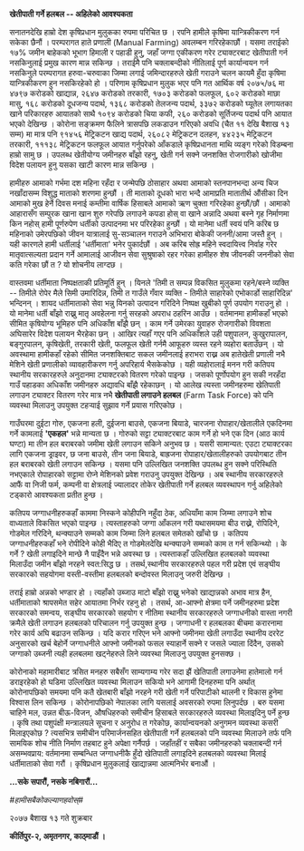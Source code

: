 **खेतीपाती गर्ने हलबल -- अहिलेको आवश्यकता**

सनातनदेखि हाम्रो देश कृषिप्रधान मुलुकका रुपमा परिचित छ । रपनि हामीले कृषिमा
यान्त्रिकीकरण गर्न सकेका छैनौं । परम्परागत हाते प्रणाली (Manual Farming) अवलम्बन
गरिरहेकाछौं । यसमा तराईको १७% जमीन बाहेकको भूभाग हिमाली र पहाडी हुनु, जहाँ जग्गा
एकीकरण गरेर ट्याक्टरबाट खेतीपाती गर्न नसकिनुलाई प्रमुख कारण मान्न सकिन्छ । तराईमै
पनि चक्लाबन्दीको नीतिलाई पूर्ण कार्यान्वयन गर्न नसकिनुले परम्परागत हरुवा-चरुवाका
जिम्मा लगाई जमिन्दारहरुले खेती गराउने चलन कायमै हुँदा कृषिमा यान्त्रिकीकरण हुन
नसकिरहेको हो । परिणाम कृषिप्रधान मुलुक भएर पनि गत आर्थिक वर्ष २०७५/७६ मा ४७९७
करोडको खाद्यान्न, २६४७ करोडको तरकारी, १७०३ करोडको फलफूल, ६०२ करोडको माछा
मासु, १६८ करोडको दूधजन्य पदार्थ, १३६८ करोडको तेलजन्य पदार्थ, ३३७२ करोडको घ्यूतेल
लगायतका खाने परिकारहरु आयातको साथै १०९४ करोडको चिया कफी, २६० करोडको सूर्तिजन्य
पदार्थ पनि आयात भएको देखिन्छ । कोरोना सङ्क्रमण फैलिने त्रासपछि लकडाउन गरिएको
अवधि (चैत ११ देखि बैशाख १३ सम्म) मा मात्र पनि ९१४५६ मेट्रिकटन खाद्य पदार्थ, २६०८२
मेट्रिकटन दलहन, ४४२३५ मेट्रिकटन तरकारी, १११३८ मेट्रिकटन फलफूल आयात गर्नुपरेको
आँकडाले कृषिप्रधानता माथि व्यङ्ग गरेको विडम्बना हाम्रो सामु छ । उपलब्ध खेतीयोग्य
जमीनहरु बाँझो रहनु, खेती गर्न सक्ने जनशक्ति रोजगारीको खोजीमा विदेश पलायन हुनु यसका
खाटी कारण मान्न सकिन्छ ।

हामीहरु आमाको गर्भमा दश महिना रहँदा र जन्मेपछि ठोसाहार अथवा आमाको स्तनपानभन्दा
अन्य चिज नखाँदासम्म विशुद्ध माताको शरणमा हुन्छौं । ती माताको दूधको भारा भन्दै
आमाप्रति मातातीर्थ औंसीका दिन आमाको मुख हेर्ने दिवस मनाई कम्तीमा वार्षिक हिसाबले
आमाको ऋण चुक्ता गरिरहेका हुन्छौं/छौं । आमाको आहारासँग सम्पुरक खाना खान शुरु गरेपछि
लगाउने कपडा होस् वा खाने अन्नादि अथवा बस्ने गृह निर्माणमा किन नहोस् हामी पूर्णरुपेण
धर्तीको उत्पादनमा भर परिरहेका हुन्छौं । यो मानेमा धर्ती स्वयं पनि करिब छ महिनाको
उमेरपछिको जीवन यात्रालाई सु-सञ्चालन गराउने अभिभारा बोकेकी जननी/आमा जस्तै हुन् ।
यही कारणले हामी धर्तीलाई 'धर्तीमाता' भनेर पुकार्दछौं । अब करिब सोह्र महिने
स्वदायित्त्व निर्वाह गरेर मातृवात्सल्यता प्रदान गर्ने आमालाई आजीवन सेवा सुश्रुषाको रहर
गरेका हामीहरु शेष जीवनकी जननीको सेवा कति गरेका छौं त ? यो शोचनीय लाग्दछ ।

वास्तवमा धर्तीमाता निष्पक्षताकी प्रतिमूर्ति हुन् । यिनले 'तिमी त सम्पन्न विकसित
मुलुकमा रहने/बस्ने व्यक्ति -- तिमीले रोपेर मैले सिमी उमारिदिन्न, तिमी त गाउँले गँवार
व्यक्ति - तिमीले साहारेको एभोकार्डो साहारिदिन्न' भन्दिनन् । शायद धर्तीमाताको सेवा
भन्नु यिनको उत्पादन गरिदिने निष्पक्ष खुबीको पूर्ण उपयोग गराउनु हो । यो मानेमा धर्ती
बाँझो राख्नु मातृ अवहेलना गर्नु सरहको अपराध ठहरिन आउँछ । वर्तमानमा हामीकहाँ भएको
सीमित कृषियोग्य भूमिहरु पनि अधिकाँश बाँझै छन् । काम गर्ने उमेरका युवाहरु रोजगारीको
विवशता अघिसारेर विदेश पलायन भैरहेका छन् । आखिर त्यहाँ गएर पनि अधिकाँशले उही
पशुपालन, कुखुरापालन, बङ्गुरपालन, कृषिखेती, तरकारी खेती, फलफूल खेती गर्नमै आफूहरु व्यस्त
रहने व्यहोरा बताउँछन् । यो अवस्थामा हामीकहाँ रहेको सीमित जनशक्तिबाट सकल जमीनलाई
हराभरा राख्न अब हातेखेती प्रणाली नभै मेशिने खेती प्रणालीको व्यावहारीकरण गर्नु
अपरिहार्य भैसकेकोछ । यही व्यहोरालाई मनन गरी कतिपय स्थानीय सरकारहरुले अनुदानमा
ट्याक्टरको वितरण गरेको पाइन्छ । जसको पूर्णोपयोग हुन सकी नरहँदा गाउँ पहाडका अधिकाँश
जमीनहरु अद्यावधि बाँझै रहेकाछन् । यो आलेख त्यस्ता जमीनहरुमा खेतिपाती लगाउन ट्याक्टर
वितरण गरेर मात्र नभै **खेतीपाती लगाउने हलबल** (Farm Task Force) को पनि व्यवस्था
मिलाउनु उपयुक्त टहर्‍याई सुझाव गर्ने प्रयास गरिएकोछ ।

गाउँघरमा दुईटा गोरु, एकजना हली, दुईजना बाउसे, एकजना बियाडे, चारजना
रोपाहार/खेतालीले एकदिनमा गर्ने कामलाई **'एकहल'** भन्ने मान्यता छ । गोरुको सट्टा
ट्याक्टरबाट काम गर्ने हो भने एक दिन (आठ कार्य घण्टा) मा तीन हल बराबरको जमीमा
खेती लगाउन सकिने अनुभव छ । यसरी सामान्यत: एउटा ट्याक्टरका लागि एकजना ड्राइवर, छ
जना बाउसे, तीन जना बियाडे, बाह्रजना रोपाहार/खेतालीहरुको उपयोगबाट तीन हल
बराबरको खेती लगाउन सकिन्छ । यसमा पनि उल्लिखित जनशक्ति उपलब्ध हुन सक्ने परिस्थिति
नभएकाले रोपाहारको सट्टामा रोप्ने मेशिनको प्रवेश गराउनु उपयुक्त देखिन्छ । अब स्थानीय
सरकारहरुले आफैं वा निजी फर्म, कम्पनी वा क्षेत्रलाई ज्यालादर तोकेर खेतीपाती गर्ने हलबल
व्यवस्थापन गर्नु अहिलेको टड्कारो आवश्यकता प्रतीत हुन्छ ।

कतिपय जग्गाधनीहरुकहाँ काममा निस्कने कोहीपनि नहुँदा ठेक, अधियाँमा काम जिम्मा लगाउने
शोच वाध्यताले विकसित भएको पाइन्छ । त्यस्ताहरुको जग्गा आँकलन गरी यथासमयमा बीउ
राख्ने, रोपिदिने, गोडमेल गरिदिने, थन्क्याउने सम्मको काम जिम्मा लिने हलबल समेतको खाँचो
छ । कतिपय जग्गाधनीहरुकहाँ भने रोपीदिने कोही भैदिए त गोडमेलदेखि थन्क्याउने सम्मको काम
त गर्न सकिन्थ्यो । के गर्ने ? खेती लगाइदिने मान्छे नै पाइँदैन भन्ने अवस्था छ । त्यस्ताकहाँ
उल्लिखित हलबलको व्यवस्था मिलाउँदा जमीन बाँझो नरहने स्वत:सिद्ध छ । तसर्थ,स्थानीय
सरकारहरुले पहल गरी प्रदेश एवं सङ्घीय सरकारको सहयोगमा वस्ती-वस्तीमा हलबलको
बन्दोवस्त मिलाउनु जरुरी देखिन्छ ।

तराई हाम्रो अन्नको भण्डार हो । त्यहाँको उब्जाउ माटो बाँझो राख्नु भनेको खाद्यान्नको
अभाव मात्र हैन, धर्तीमाताको श्रापसमेत सहेर आयातमा निर्भर रहनु हो । तसर्थ, आ-आफ्नो
क्षेत्रमा पर्ने जमीनहरुमा प्रदेश सरकारको समन्वय, सङ्घीय सरकारको सहयोग र नीतिमा
स्थानीय सरकारहरुले जग्गाधनीको वास्ता नगरी क्रमैले खेती लगाउन हलबलको परिचालन गर्नु
उपयुक्त हुन्छ । जग्गाधनी र हलबलका बीचमा करारनामा गरेर कार्य अघि बढाउन सकिन्छ ।
यदि करार गरिएन भने आफ्नो जमीनमा खेती लगाउँदा स्थानीय दररेट अनुसारको खर्च बेहोर्ने
जग्गाधनीले आफ्नो जमीनको फसल स्याहार्ने सक्ने र जसले ज्याला दिंदैन, उसको जग्गाको उब्जनी
त्यही हलबलमा खट्नेहरुले लिने व्यवस्था मिलाउनु उपयुक्त हुनसक्छ ।

कोरोनाको महामारीबाट त्रसित मनहरु सबैसँग साम्यगाम्य गरेर सदा झैं खेतिपाती लगाउनेमा
हातेमालो गर्न डराइरहेको हो घडिमा उल्लिखित व्यवस्था मिलाउन सकियो भने आगामी
दिनहरुमा पनि अर्थात् कोरोनापछिको समयमा पनि कतै खेतबारी बाँझो नरहने गरी खेती गर्ने
परिपाटीको थालनी र विकास हुनेमा विश्वास लिन सकिन्छ । कोरोनापछिको नेपालका लागि
यसलाई अवसरको रुपमा लिनुपर्दछ । बरु यसमा चाहिने मल, उन्नत बीऊ-विजन, औषधिहरुको
समीचीन हिसाबले सरकारहरुले व्यवस्था मिलाइदिनु पर्ने हुन्छ । कृषि तथा पशुपंक्षी मन्त्रालयले
सूचना र अनुरोध त गरेकोछ, कार्यान्वयनको अनुगमन व्यवस्था कसरी मिलाइएकोछ ? त्यसभित्र
समीचीन परिमार्जनसहित खेतीपाती गर्ने हलबलको पनि व्यवस्था मिलाउने तर्फ पनि सामयिक
शोच नीति निर्माण तहबाट हुने अपेक्षा गर्नैपर्छ । जहाँतहीं र सबैका जमीनहरुको चक्लाबन्दी
गर्न असम्भवप्राय: वर्तमानमा सम्बन्धित जग्गाधनीकै हुँदो खेतिपाती लगाइदिने हलबलको
व्यवस्था मिलाई धर्तीमाताको सेवा गरौं । कृषिप्रधान मुलुकलाई खाद्यान्नमा आत्मनिर्भर
बनाऔं ।

**...सके सपारौं, नसके नबिगारौं...**

*#हामीसबैकोकल्याणहवोस्#*

२०७७ बैशाख १३ गते शुक्रबार

**कीर्तिपुर-२, अमृतनगर, काठ्माडौं ।**
